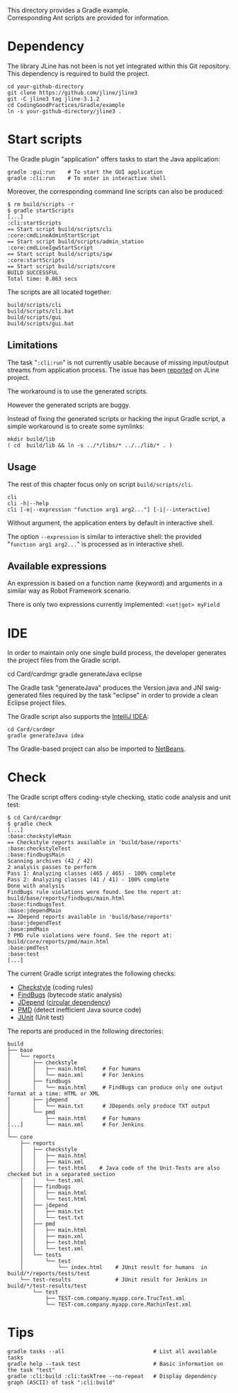 This directory provides a Gradle example.  
Corresponding Ant scripts are provided for information.


Dependency
==========

The library JLine has not been is not yet integrated within this Git repository.  
This dependency is required to build the project.

    cd your-github-directory
    git clone https://github.com/jline/jline3
    git -C jline3 tag jline-3.1.2
    cd CodingGoodPractices/Gradle/example
    ln -s your-github-directory/jline3 .


Start scripts
=============

The Gradle plugin "application" offers tasks to start the Java application:

    gradle :gui:run    # To start the GUI application
    gradle :cli:run    # To enter in interactive shell

Moreover, the corresponding command line scripts can also be produced:

    $ rm build/scripts -r
    $ gradle startScripts
    [...]
    :cli:startScripts
    == Start script build/scripts/cli
    :core:cmdLineAdminStartScript
    == Start script build/scripts/admin_station
    :core:cmdLineIgwStartScript
    == Start script build/scripts/igw
    :core:startScripts
    == Start script build/scripts/core
    BUILD SUCCESSFUL
    Total time: 0.863 secs

The scripts are all located together:

    build/scripts/cli
    build/scripts/cli.bat
    build/scripts/gui
    build/scripts/gui.bat

Limitations
-----------

The task "`:cli:run`" is not currently usable because of missing input/output streams from application process.
The issue has been [reported](https://github.com/jline/jline3/issues/77) on JLine project.

The workaround is to use the generated scripts.

However the generated scripts are buggy.

Instead of fixing the generated scripts or hacking the input Gradle script, a simple workaround is to create some symlinks:

    mkdir build/lib
    ( cd  build/lib && ln -s ../*/libs/* ../../lib/* . )

Usage
-----

The rest of this chapter focus only on script `build/scripts/cli`.

    cli
    cli -h|--help
    cli [-e|--expression "function arg1 arg2..."] [-i|--interactive]

Without argument, the application enters by default in interactive shell.

The option `--expression` is similar to interactive shell:
the provided "`function arg1 arg2...`" is processed as in interactive shell.

Available expressions
---------------------

An expression is based on a function name (keyword) and arguments in a similar way as Robot Framework scenario.

There is only two expressions currently implemented: `<set|get> myField`


IDE
===

In order to maintain only one single build process, the developer generates the project files from the Gradle script.

   cd Card/cardmgr
   gradle generateJava eclipse

The Gradle task "generateJava" produces the Version.java and JNI swig-generated files required by the task "eclipse" in order to provide a clean Eclipse project files.

The Gradle script also supports the [IntelliJ IDEA](https://en.wikipedia.org/wiki/IntelliJ_IDEA):

    cd Card/cardmgr
    gradle generateJava idea

The Gradle-based project can also be imported to [NetBeans](https://en.wikipedia.org/wiki/NetBeans).


Check
=====

The Gradle script offers coding-style checking, static code analysis and unit test:

    $ cd Card/cardmgr
    $ gradle check
    [...]
    :base:checkstyleMain
    == Checkstyle reports available in 'build/base/reports'
    :base:checkstyleTest
    :base:findbugsMain
    Scanning archives (42 / 42)
    2 analysis passes to perform
    Pass 1: Analyzing classes (465 / 465) - 100% complete
    Pass 2: Analyzing classes (41 / 41) - 100% complete
    Done with analysis
    FindBugs rule violations were found. See the report at: build/base/reports/findbugs/main.html
    :base:findbugsTest
    :base:jdependMain
    == JDepend reports available in 'build/base/reports'
    :base:jdependTest
    :base:pmdMain
    7 PMD rule violations were found. See the report at: build/core/reports/pmd/main.html
    :base:pmdTest
    :base:test
    [...]

The current Gradle script integrates the following checks:

* [Checkstyle][C] (coding rules)
* [FindBugs][F] (bytecode static analysis)
* [JDepend][D] ([circular dependency][d])
* [PMD][P] (detect inefficient Java source code)
* [JUnit][U] (Unit test)

[C]: https://en.wikipedia.org/wiki/Checkstyle
[F]: https://en.wikipedia.org/wiki/FindBugs
[D]: https://github.com/clarkware/jdepend
[d]: https://en.wikipedia.org/wiki/Circular_dependency
[P]: https://en.wikipedia.org/wiki/PMD_%28software%29
[U]: https://en.wikipedia.org/wiki/JUnit

The reports are produced in the following directories:

    build
    ├── base
    │   └── reports
    │       ├── checkstyle
    │       │   ├── main.html     # For humans
    │       │   └── main.xml      # For Jenkins
    │       ├── findbugs
    │       │   └── main.html     # FindBugs can produce only one output format at a time: HTML or XML
    │       ├── jdepend
    │       │   └── main.txt      # JDepends only produce TXT output
    │       └── pmd
    │           ├── main.html     # For humans
    [...]       └── main.xml      # For Jenkins
    │
    └── core
        ├── reports
        │   ├── checkstyle
        │   │   ├── main.html
        │   │   ├── main.xml
        │   │   ├── test.html    # Java code of the Unit-Tests are also checked but in a separated section
        │   │   └── test.xml
        │   ├── findbugs
        │   │   ├── main.html
        │   │   └── test.html
        │   ├── jdepend
        │   │   ├── main.txt
        │   │   └── test.txt
        │   ├── pmd
        │   │   ├── main.html
        │   │   ├── main.xml
        │   │   ├── test.html
        │   │   └── test.xml
        │   └── tests
        │       └── test
        │           └── index.html    # JUnit result for humans  in build/*/reports/tests/test
        └── test-results              # JUnit result for Jenkins in build/*/test-results/test
            └── test
                ├── TEST-com.company.myapp.core.TrucTest.xml
                └── TEST-com.company.myapp.core.MachinTest.xml




Tips
====

    gradle tasks --all	                          # List all available tasks
    gradle help --task test	                      # Basic information on the task "test"
    gradle :cli:build :cli:taskTree --no-repeat	  # Display dependency graph (ASCII) of task ":cli:build"
